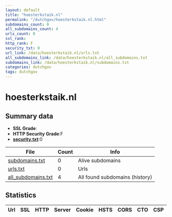 ```yaml
---
layout: default
title: "hoesterkstaik.nl"
permalink: "/dutchgov/hoesterkstaik.nl.html"
subdomains_count: 0
all_subdomains_count: 4
urls_count: 0
ssl_rank: 
http_rank: F
security_txt: 0
url_link: /data/hoesterkstaik.nl/urls.txt
all_subdomains_link: /data/hoesterkstaik.nl/all_subdomains.txt
subdomains_link: /data/hoesterkstaik.nl/subdomains.txt
categories: dutchgov
tags: dutchgov
---
```



# hoesterkstaik.nl
## Summary data


 - **SSL Grade**:
 - **HTTP Security Grade**:F
 - **[security.txt](https://www.digitaleoverheid.nl/nieuws/standaard-security-txt-nu-verplicht-voor-overheid/)**:0


| File       | Count | Info |
|------------|-------|------|
|[subdomains.txt](/DutchGovScope/data/hoesterkstaik.nl/subdomains.txt)|0|Alive subdomains|
|[urls.txt](/DutchGovScope/data/hoesterkstaik.nl/urls.txt)|0|Urls|
|[all_subdomains.txt](/DutchGovScope/data/hoesterkstaik.nl/all_subdomains.txt)|4|All found subdomains (history)|


## Statistics


| Url | SSL | HTTP | Server | Cookie | HSTS | CORS | CTO | CSP | XFO | XXP | RP |FP| Tech |Title |
|--------|-------|-------|------|------|------|------|------|------|------|------|------|------|------|------|

